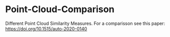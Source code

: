 # Point-Cloud-Comparison
Different Point Cloud Similarity Measures.
For a comparisson see this paper: https://doi.org/10.1515/auto-2020-0140
